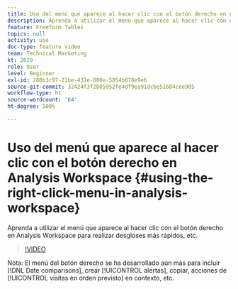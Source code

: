 ```yaml
---
title: Uso del menú que aparece al hacer clic con el botón derecho en Analysis Workspace
description: Aprenda a utilizar el menú que aparece al hacer clic con el botón derecho en Analysis Workspace para realizar desgloses más rápidos, etc.
feature: Freeform Tables
topics: null
activity: use
doc-type: feature video
team: Technical Marketing
kt: 2029
role: User
level: Beginner
exl-id: 288b3c97-21be-431e-800e-5854b078e9e6
source-git-commit: 32424f3f2b05952fe4df9ea91dcbe51684cee905
workflow-type: ht
source-wordcount: '64'
ht-degree: 100%

---
```


# Uso del menú que aparece al hacer clic con el botón derecho en Analysis Workspace {#using-the-right-click-menu-in-analysis-workspace}

Aprenda a utilizar el menú que aparece al hacer clic con el botón derecho en Analysis Workspace para realizar desgloses más rápidos, etc.

>[!VIDEO](https://video.tv.adobe.com/v/23981/?quality=12)

Nota: El menú del botón derecho se ha desarrollado aún más para incluir [!DNL Date comparisons], crear [!UICONTROL alertas], copiar, acciones de [!UICONTROL visitas en orden previsto] en contexto, etc.
